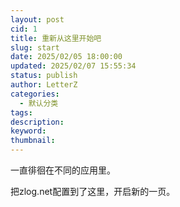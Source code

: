 ```yaml
---
layout: post
cid: 1
title: 重新从这里开始吧
slug: start
date: 2025/02/05 18:00:00
updated: 2025/02/07 15:55:34
status: publish
author: LetterZ
categories: 
  - 默认分类
tags: 
description: 
keyword: 
thumbnail: 
---
```



一直徘徊在不同的应用里。   

把zlog.net配置到了这里，开启新的一页。
